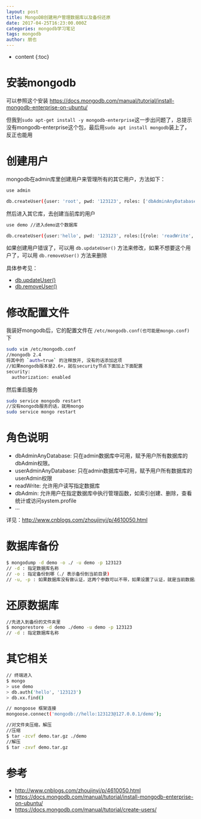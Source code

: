 ```yaml
---
layout: post
title: MongoDB创建用户管理数据库以及备份还原
date: 2017-04-25T16:23:00.000Z
categories: mongodb学习笔记
tags: mongodb
author: 朋也
---
```


- content {:toc}

# 安装mongodb

可以参照这个安装 <https://docs.mongodb.com/manual/tutorial/install-mongodb-enterprise-on-ubuntu/>

但我到`sudo apt-get install -y mongodb-enterprise`这一步出问题了，总提示没有mongodb-enterprise这个包，最后用`sudo apt install mongodb`装上了，反正也能用

# 创建用户

mongodb在admin库里创建用户来管理所有的其它用户，方法如下：

```sh
use admin

db.createUser({user: 'root', pwd: '123123', roles: ['dbAdminAnyDatabase', 'userAdminAnyDatabase']})
```

然后进入其它库，去创建当前库的用户

```sh
use demo //进入demo这个数据库

db.createUser({user:'hello', pwd: '123123', roles:[{role: 'readWrite', db:'demo'}, {role: 'dbAdmin', db: 'demo'}]})
```

如果创建用户错误了，可以用 `db.updateUser()` 方法来修改，如果不想要这个用户了，可以用 `db.removeUser()` 方法来删除

具体参考见：

- [db.updateUser()](https://docs.mongodb.com/manual/reference/method/db.updateUser/)
- [db.removeUser()](https://docs.mongodb.com/manual/reference/method/db.removeUser/)

# 修改配置文件

我装好mongodb后，它的配置文件在 `/etc/mongodb.conf(也可能是mongo.conf)` 下

```sh
sudo vim /etc/mongodb.conf
//mongodb 2.4
将其中的 `auth=true` 的注释放开, 没有的话添加这项
//如果mongodb版本是2.6+，就在security节点下面加上下面配置
security:
  authorization: enabled
```

然后重启服务

```sh
sudo service mongodb restart
//没有mongodb服务的话，就用mongo
sudo service mongo restart
```

# 角色说明

- dbAdminAnyDatabase: 只在admin数据库中可用，赋予用户所有数据库的dbAdmin权限。
- userAdminAnyDatabase: 只在admin数据库中可用，赋予用户所有数据库的userAdmin权限
- readWrite: 允许用户读写指定数据库
- dbAdmin: 允许用户在指定数据库中执行管理函数，如索引创建、删除，查看统计或访问system.profile
- ...

详见：<http://www.cnblogs.com/zhoujinyi/p/4610050.html>

# 数据库备份

```sh
$ mongodump -d demo -o ./ -u demo -p 123123
// -d : 指定数据库名称
// -o : 指定备份到哪（./ 表示备份到当前目录)
// -u, -p : 如果数据库没有做认证，这两个参数可以不带，如果设置了认证，就是当前数据库的用户名跟密码
```

# 还原数据库

```sh
//先进入到备份的文件夹里
$ mongorestore -d demo ./demo -u demo -p 123123
// -d : 指定数据库名称
```

# 其它相关

```sh
// 终端进入
$ mongo
> use demo
> db.auth('hello', '123123')
> db.xx.find()

// mongoose 框架连接
mongoose.connect('mongodb://hello:123123@127.0.0.1/demo');

//对文件夹压缩，解压
//压缩
$ tar -zcvf demo.tar.gz ./demo
//解压
$ tar -zxvf demo.tar.gz
```

# 参考

- <http://www.cnblogs.com/zhoujinyi/p/4610050.html>
- <https://docs.mongodb.com/manual/tutorial/install-mongodb-enterprise-on-ubuntu/>
- <https://docs.mongodb.com/manual/tutorial/create-users/>
